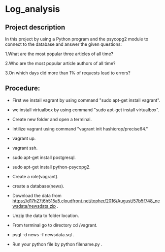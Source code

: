 # Log_analysis
## Project description

In this project by using a Python program and the psycopg2 module to connect to the database and answer the given questions:

1.What are the most popular three articles of all time?

2.Who are the most popular article authors of all time?

3.On which days did more than 1% of requests lead to errors?

## Procedure:

* First we install vagrant by using command "sudo apt-get install vagrant".

* we install virtualbox by using command "sudo apt-get install virtualbox".

* Create new folder and open a terminal.

* Intilize vagrant using command "vagrant init hashicrop/precise64."

* vagrant up.

* vagrant ssh.

* sudo apt-get install postgresql.

* sudo apt-get install python-psycopg2.

* Create a role(vagrant).

* create a database(news).

* Download the data from https://d17h27t6h515a5.cloudfront.net/topher/2016/August/57b5f748_newsdata/newsdata.zip .

* Unzip the data to folder location.

* From terminal go to directory cd /vagrant.

* psql -d news -f newsdata.sql .

* Run your python file by python filename.py .
